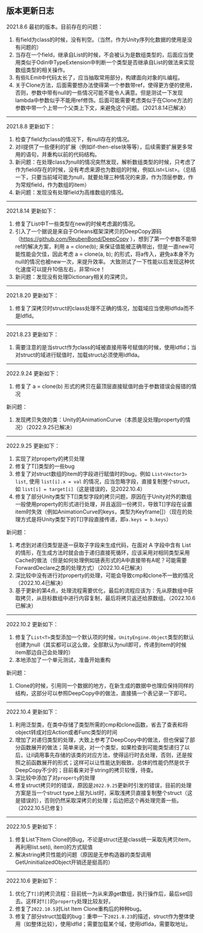 版本更新日志
-------------------------------------------------------------------------
2021.8.6
最初的版本。目前存在的问题：
1. 有field为class的时候，没有判空。（当然，作为Unity序列化数据的使用是没有问题的）
2. 当存在一个field，继承自List<T>的时候，不会被认为是数组类型的，后面应当使用类似于Odin中TypeExtension中判断一个类型是否继承自List<T>的做法来实现数组类型的相关操作。
3. 有些ILEmit中代码太长了，应当抽取常用部分，构建面向对象的IL编程。
4. 关于Clone方法，后面需要想办法使得第一个参数带ref，使得更方便的使用，否则，参数中带有null的一些情况可能不能令人满意。但是测试一下发现lambda中参数似乎不能用ref修饰。后面可能需要考虑类似于在Clone方法的参数中带一个上带一个父类上下文，来避免这个问题。（2021.8.14已解决）
-------------------------------------------------------------------------
2021.8.8
更新如下：
1. 检查了field为class的情况下，有null存在的情况。
2. 对il提供了一些便利的扩展（例如if-then-else块等等），后续需要扩展更多常用的语句，并重构以前的代码结构。
3. 新问题：在处理class为null的情况突然发现，解析数组类型的时候，只考虑了作为field存在的时候，没有考虑来源也为数组的时候，例如List<List<T>>。（总结一下，只要当前域可能为null，就要处理三种情况的来源，作为顶层参数，作为常规field，作为数组的item）
4. 新问题：发现没有处理field为高维数组的情况。
-------------------------------------------------------------------------
2021.8.14
更新如下：
1. 修复了List<T>中T一些类型在new的时候考虑漏的情况。
2. 引入了一个据说是来自于Orleans框架深拷贝的DeepCopy源码（https://github.com/ReubenBond/DeepCopy ），想到了第一个参数不能带ref的解决方案，利用 a = clone(b); 来保证值能被正确带出，但是一直new可能性能会欠佳，因此考虑 a = clone(a, b); 的形式，将a传入，避免a本身不为null的情况也被new一次，来提升效率。 大致测试了一下性能以后发现这种优化速度可以提升10倍左右，非常nice！
3. 新问题：发现没有处理Dictionary相关的深拷贝。
-------------------------------------------------------------------------
2021.8.20
更新如下：
1. 修复了深拷贝时struct的class处理不正确的情况，加载域应当使用ldflda而不是ldfld。
-------------------------------------------------------------------------
2021.8.23
更新如下：
1. 需要注意的是当struct作为class的域被直接用等号赋值的时候，使用ldfld；当对struct的域进行赋值时，加载struct必须使用ldflda。

-------------------------------------------------------------------------
2022.9.24
更新如下：
1. 修复了 a = clone(b) 形式的拷贝在最顶层直接赋值时由于参数错误会报错的情况

新问题：
1. 发现拷贝失效的类：Unity的AnimationCurve（本质是没处理property的情况）（2022.9.25已解决）
-------------------------------------------------------------------------
2022.9.25
更新如下：
1. 实现了对property的拷贝处理
2. 修复了T[]类型的一些bug
3. 修复了对struct数组的item的字段进行赋值时的bug，例如 `List<Vector3> list`, 使用 `list[i].x = val` 的情况，应当忽略字段，直接复制整个struct，如 `list[i] = target[i]`（这是错误的，见2022.10.4）
4. 修复了部分Unity类型下T[]类型字段的拷贝问题，原因在于Unity对外的数组一般使用property的形式进行处理，并且返回一份拷贝，导致T[]字段在设置item时失效（例如AnimationCurve的keys，类型为Keyframe[]）（现在的处理方式是将Unity类型下的T[]字段直接传递，即`a.keys = b.keys`）

新问题：
1. 考虑到对递归类型是逐一获取子字段来生成代码，在面对 A 字段中含有 List<A> 的情形，在生成方法时就会由于递归直接死循环，应该采用对相同类型采用Cache的做法（但是如何处理例如链表形式的A中直接带有A呢？可能需要ForwardDeclare之类的处理方式）（2022.10.4已解决）
2. 深比较中没有进行对property的处理，可能会导致cmp和clone不一致的情况（2022.10.4已解决）
3. 基于更新的第4点，处理流程需要优化，最后的流程应该为：先从原数组中获取拷贝，从目标数组中进行内容复制，最后将拷贝返还给原数组。（2022.10.6已解决）
-------------------------------------------------------------------------
2022.10.2
更新如下：
1. 修复了`List<T>`类型添加一个默认项的时候，`UnityEngine.Object`类型的默认创建为null（其实都可以这么做，全部默认为null即可，传递到item的时候item那边自己会处理的）
2. 本地添加了一个单元测试，准备开始重构

新问题：
1. Clone的时候，引用同一个数据的地方，在新生成的数据中也理应保持同样的结构，这部分可以参照DeepCopy中的做法，直接搞一个表记录一下即可。
-------------------------------------------------------------------------
2022.10.4
更新如下：
1. 利用泛型类，在类中存储了类型所需的cmp和clone函数，省去了查表和将object转成对应Action或者Func类型的时间
2. 增加了对递归类型的处理，大致上参考了DeepCopy中的做法，但也保留了部分函数展开的做法；简单来说，对一个类型，如果检查到可能类型递归了以后，让il调用事先存储的该类的对应方法，使得运行时去处理，否则，还是按照之前函数展开的形式；这样可以让性能达到极致，总体的性能仍然是优于DeepCopy不少的；目前看来对于string的拷贝较慢，待查。
3. 深比较中添加了对`property`的处理
4. 修复struct拷贝时的错误，原因是`2022.9.25`更新时引发的错误，目前的处理方案是当一个struct type上层为List时，采取浅拷贝直接复制整个struct（这是错误的），否则仍然采取深拷贝的处理；后边把这个再处理完善一些。（2022.10.5已修复）
-------------------------------------------------------------------------
2022.10.5
更新如下：
1. 修复List下Item Clone的Bug，不论是struct还是class统一采取先拷贝item，再利用list.set(i, item)的方式赋值
2. 解决string拷贝性能的问题（原因是无参构造器的类型调用GetUninitializedObject开销还是挺高的）
-------------------------------------------------------------------------
2022.10.6
更新如下：
1. 优化了`T[]`的拷贝流程：目前统一为从来源get数组，执行操作后，最后set回去。这样对`T[]`的`property`处理比较友好。
2. 修复了`2022.10.5`对List Item Clone重构后的种种bug。
3. 修复了部分struct加载的bug：重申一下`2021.8.23`的描述，struct作为整体使用（如整体比较），使用ldfld；需要加载某个域，使用ldflda，需要取地址。